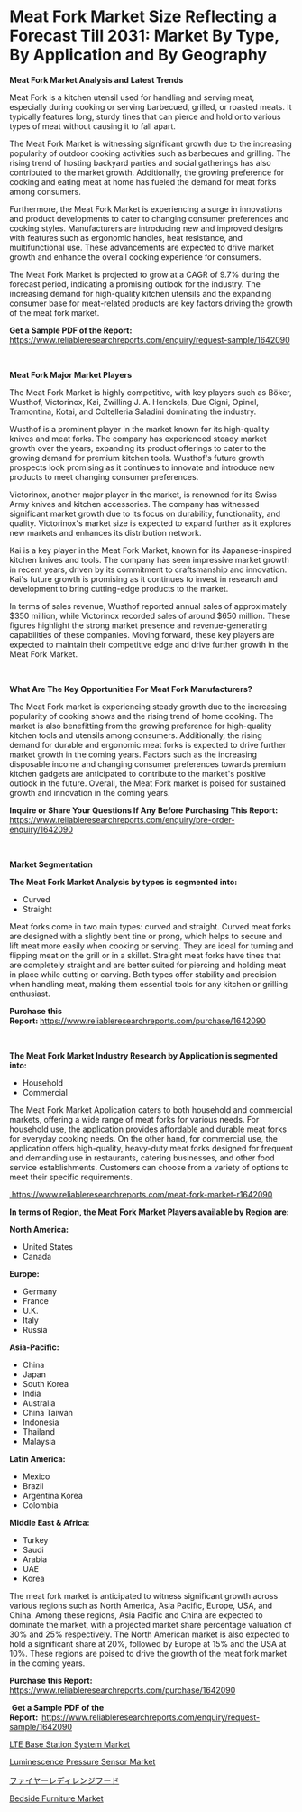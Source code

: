 <p><h1>Meat Fork Market Size Reflecting a Forecast Till 2031: Market By Type, By Application and By Geography</h1></p><p><strong>Meat Fork Market Analysis and Latest Trends</strong></p>
<p><p>Meat Fork is a kitchen utensil used for handling and serving meat, especially during cooking or serving barbecued, grilled, or roasted meats. It typically features long, sturdy tines that can pierce and hold onto various types of meat without causing it to fall apart.</p><p>The Meat Fork Market is witnessing significant growth due to the increasing popularity of outdoor cooking activities such as barbecues and grilling. The rising trend of hosting backyard parties and social gatherings has also contributed to the market growth. Additionally, the growing preference for cooking and eating meat at home has fueled the demand for meat forks among consumers.</p><p>Furthermore, the Meat Fork Market is experiencing a surge in innovations and product developments to cater to changing consumer preferences and cooking styles. Manufacturers are introducing new and improved designs with features such as ergonomic handles, heat resistance, and multifunctional use. These advancements are expected to drive market growth and enhance the overall cooking experience for consumers.</p><p>The Meat Fork Market is projected to grow at a CAGR of 9.7% during the forecast period, indicating a promising outlook for the industry. The increasing demand for high-quality kitchen utensils and the expanding consumer base for meat-related products are key factors driving the growth of the meat fork market.</p></p>
<p><strong>Get a Sample PDF of the Report:&nbsp;</strong> <a href="https://www.reliableresearchreports.com/enquiry/request-sample/1642090">https://www.reliableresearchreports.com/enquiry/request-sample/1642090</a></p>
<p>&nbsp;</p>
<p><strong>Meat Fork Major Market Players</strong></p>
<p><p>The Meat Fork Market is highly competitive, with key players such as Böker, Wusthof, Victorinox, Kai, Zwilling J. A. Henckels, Due Cigni, Opinel, Tramontina, Kotai, and Coltelleria Saladini dominating the industry. </p><p>Wusthof is a prominent player in the market known for its high-quality knives and meat forks. The company has experienced steady market growth over the years, expanding its product offerings to cater to the growing demand for premium kitchen tools. Wusthof's future growth prospects look promising as it continues to innovate and introduce new products to meet changing consumer preferences.</p><p>Victorinox, another major player in the market, is renowned for its Swiss Army knives and kitchen accessories. The company has witnessed significant market growth due to its focus on durability, functionality, and quality. Victorinox's market size is expected to expand further as it explores new markets and enhances its distribution network.</p><p>Kai is a key player in the Meat Fork Market, known for its Japanese-inspired kitchen knives and tools. The company has seen impressive market growth in recent years, driven by its commitment to craftsmanship and innovation. Kai's future growth is promising as it continues to invest in research and development to bring cutting-edge products to the market.</p><p>In terms of sales revenue, Wusthof reported annual sales of approximately $350 million, while Victorinox recorded sales of around $650 million. These figures highlight the strong market presence and revenue-generating capabilities of these companies. Moving forward, these key players are expected to maintain their competitive edge and drive further growth in the Meat Fork Market.</p></p>
<p>&nbsp;</p>
<p><strong>What Are The Key Opportunities For Meat Fork Manufacturers?</strong></p>
<p><p>The Meat Fork market is experiencing steady growth due to the increasing popularity of cooking shows and the rising trend of home cooking. The market is also benefitting from the growing preference for high-quality kitchen tools and utensils among consumers. Additionally, the rising demand for durable and ergonomic meat forks is expected to drive further market growth in the coming years. Factors such as the increasing disposable income and changing consumer preferences towards premium kitchen gadgets are anticipated to contribute to the market's positive outlook in the future. Overall, the Meat Fork market is poised for sustained growth and innovation in the coming years.</p></p>
<p><strong>Inquire or Share Your Questions If Any Before Purchasing This Report:</strong> <a href="https://www.reliableresearchreports.com/enquiry/pre-order-enquiry/1642090">https://www.reliableresearchreports.com/enquiry/pre-order-enquiry/1642090</a></p>
<p>&nbsp;</p>
<p><strong>Market Segmentation</strong></p>
<p><strong>The Meat Fork Market Analysis by types is segmented into:</strong></p>
<p><ul><li>Curved</li><li>Straight</li></ul></p>
<p><p>Meat forks come in two main types: curved and straight. Curved meat forks are designed with a slightly bent tine or prong, which helps to secure and lift meat more easily when cooking or serving. They are ideal for turning and flipping meat on the grill or in a skillet. Straight meat forks have tines that are completely straight and are better suited for piercing and holding meat in place while cutting or carving. Both types offer stability and precision when handling meat, making them essential tools for any kitchen or grilling enthusiast.</p></p>
<p><strong>Purchase this Report:&nbsp;</strong><a href="https://www.reliableresearchreports.com/purchase/1642090">https://www.reliableresearchreports.com/purchase/1642090</a></p>
<p>&nbsp;</p>
<p><strong>The Meat Fork Market Industry Research by Application is segmented into:</strong></p>
<p><ul><li>Household</li><li>Commercial</li></ul></p>
<p><p>The Meat Fork Market Application caters to both household and commercial markets, offering a wide range of meat forks for various needs. For household use, the application provides affordable and durable meat forks for everyday cooking needs. On the other hand, for commercial use, the application offers high-quality, heavy-duty meat forks designed for frequent and demanding use in restaurants, catering businesses, and other food service establishments. Customers can choose from a variety of options to meet their specific requirements.</p></p>
<p><a href="https://www.reliableresearchreports.com/meat-fork-market-r1642090">&nbsp;https://www.reliableresearchreports.com/meat-fork-market-r1642090</a></p>
<p><strong>In terms of Region, the Meat Fork Market Players available by Region are:</strong></p>
<p>
    <p> <strong> North America: </strong>
        <ul>
            <li>United States</li>
            <li>Canada</li>
        </ul>
        </p> 
    <p> <strong> Europe: </strong>
        <ul>
            <li>Germany</li>
            <li>France</li>
            <li>U.K.</li>
            <li>Italy</li>
            <li>Russia</li>
        </ul>
        </p> 
    <p> <strong> Asia-Pacific: </strong>
        <ul>
            <li>China</li>
            <li>Japan</li>
            <li>South Korea</li>
            <li>India</li>
            <li>Australia</li>
            <li>China Taiwan</li>
            <li>Indonesia</li>
            <li>Thailand</li>
            <li>Malaysia</li>
        </ul>
        </p> 
    <p> <strong> Latin America: </strong>
        <ul>
            <li>Mexico</li>
            <li>Brazil</li>
            <li>Argentina Korea</li>
            <li>Colombia</li>
        </ul>
        </p> 
    <p> <strong> Middle East & Africa: </strong>
        <ul>
            <li>Turkey</li>
            <li>Saudi</li>
            <li>Arabia</li>
            <li>UAE</li>
            <li>Korea</li>
        </ul>
    </p>
    </p>
<p><p>The meat fork market is anticipated to witness significant growth across various regions such as North America, Asia Pacific, Europe, USA, and China. Among these regions, Asia Pacific and China are expected to dominate the market, with a projected market share percentage valuation of 30% and 25% respectively. The North American market is also expected to hold a significant share at 20%, followed by Europe at 15% and the USA at 10%. These regions are poised to drive the growth of the meat fork market in the coming years.</p></p>
<p><strong>Purchase this Report: </strong><a href="https://www.reliableresearchreports.com/purchase/1642090">https://www.reliableresearchreports.com/purchase/1642090</a></p>
<p>&nbsp;<strong>Get a Sample PDF of the Report:&nbsp;&nbsp;</strong><a href="https://www.reliableresearchreports.com/enquiry/request-sample/1642090">https://www.reliableresearchreports.com/enquiry/request-sample/1642090</a></p>
<p><strong></strong></p>
<p><p><a href="https://medium.com/@theomorar/market-forecast-global-lte-base-station-system-trends-and-impact-analysis-2024-2031-by-1696bd989ad2">LTE Base Station System Market</a></p><p><a href="https://medium.com/@bon-bar/luminescence-pressure-sensor-market-emerging-trends-and-future-prospects-for-period-from-2024-to-2b7a7a02b578">Luminescence Pressure Sensor Market</a></p><p><a href="https://github.com/AhmadMann1950/Market-Research-Report-List-2/blob/main/959538530133.md">ファイヤーレディレンジフード</a></p><p><a href="https://github.com/laurahalfhide/Market-Research-Report-List-1/blob/main/bedside-furniture-market.md">Bedside Furniture Market</a></p></p>